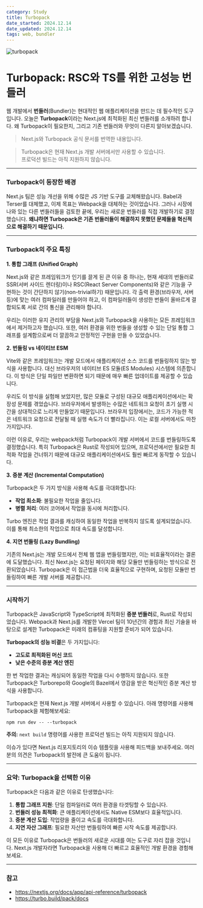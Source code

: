 ```yaml
---
category: Study
title: Turbopack
date_started: 2024.12.14
date_updated: 2024.12.14
tags: web, bundler
---
```


<img src='https://github.com/user-attachments/assets/bf424249-6c33-4964-a258-0c9b502fbcf3' alt='turbopack' />

# Turbopack: RSC와 TS를 위한 고성능 번들러

웹 개발에서 **번들러**(Bundler)는 현대적인 웹 애플리케이션을 만드는 데 필수적인 도구입니다. 오늘은 **Turbopack**이라는 Next.js에 최적화된 최신 번들러를 소개하려 합니다. 왜 Turbopack이 필요한지, 그리고 기존 번들러와 무엇이 다른지 알아보겠습니다.

> Next.js와 Turbopack 공식 문서를 번역한 내용입니다.

> Turbopack은 현재 Next.js 개발 서버에서만 사용할 수 있습니다.  
> 프로덕션 빌드는 아직 지원하지 않습니다.

---

### Turbopack이 등장한 배경

Next.js 팀은 성능 개선을 위해 수많은 JS 기반 도구를 교체해왔습니다. Babel과 Terser를 대체했고, 이제 목표는 Webpack을 대체하는 것이었습니다. 그러나 시장에 나와 있는 다른 번들러들을 검토한 끝에, 우리는 새로운 번들러를 직접 개발하기로 결정했습니다. **왜냐하면 Turbopack은 기존 번들러들이 해결하지 못했던 문제들을 혁신적으로 해결하기 때문입니다.**

---

### Turbopack의 주요 특징

**1. 통합 그래프 (Unified Graph)**

Next.js와 같은 프레임워크가 인기를 끌게 된 큰 이유 중 하나는, 현재 세대의 번들러로 SSR(서버 사이드 렌더링)이나 RSC(React Server Components)와 같은 기능을 구현하는 것이 간단하지 않기(non-trivial하기) 때문입니다. 각 출력 환경(브라우저, 서버 등)에 맞는 여러 컴파일러를 만들어야 하고, 이 컴파일러들이 생성한 번들이 올바르게 결합되도록 서로 간의 통신을 관리해야 합니다.

우리는 이러한 유지 관리의 부담을 Next.js와 Turbopack을 사용하는 모든 프레임워크에서 제거하고자 했습니다. 또한, 여러 환경을 위한 번들을 생성할 수 있는 단일 통합 그래프를 설계함으로써 더 깔끔하고 안정적인 구현을 만들 수 있었습니다.

**2. 번들링 vs 네이티브 ESM**

Vite와 같은 프레임워크는 개발 모드에서 애플리케이션 소스 코드를 번들링하지 않는 방식을 사용합니다. 대신 브라우저의 네이티브 ES 모듈(ES Modules) 시스템에 의존합니다. 이 방식은 단일 파일만 변환하면 되기 때문에 매우 빠른 업데이트를 제공할 수 있습니다.

우리도 이 방식을 실험해 보았지만, 많은 모듈로 구성된 대규모 애플리케이션에서는 확장성 문제를 겪었습니다. 브라우저에서 발생하는 수많은 네트워크 요청이 초기 실행 시간을 상대적으로 느리게 만들었기 때문입니다. 브라우저 입장에서는, 코드가 가능한 적은 네트워크 요청으로 전달될 때 실행 속도가 더 빨라집니다. 이는 로컬 서버에서도 마찬가지입니다.

이런 이유로, 우리는 webpack처럼 Turbopack이 개발 서버에서 코드를 번들링하도록 결정했습니다. 특히 Turbopack은 Rust로 작성되어 있으며, 프로덕션에서만 필요한 최적화 작업을 건너뛰기 때문에 대규모 애플리케이션에서도 훨씬 빠르게 동작할 수 있습니다.

**3. 증분 계산 (Incremental Computation)**

Turbopack은 두 가지 방식을 사용해 속도를 극대화합니다:
- **작업 최소화**: 불필요한 작업을 줄입니다.
- **병렬 처리**: 여러 코어에서 작업을 동시에 처리합니다.

Turbo 엔진은 작업 결과를 캐싱하여 동일한 작업을 반복하지 않도록 설계되었습니다. 이를 통해 최소한의 작업으로 최대 속도를 달성합니다.

**4. 지연 번들링 (Lazy Bundling)**

기존의 Next.js는 개발 모드에서 전체 웹 앱을 번들링했지만, 이는 비효율적이라는 결론에 도달했습니다. 최신 Next.js는 요청된 페이지와 해당 모듈만 번들링하는 방식으로 전환되었습니다. Turbopack은 이 접근법을 더욱 효율적으로 구현하며, 요청된 모듈만 번들링하여 빠른 개발 서버를 제공합니다.

---

### 시작하기

Turbopack은 JavaScript와 TypeScript에 최적화된 **증분 번들러**로, Rust로 작성되었습니다. Webpack과 Next.js를 개발한 Vercel 팀이 10년간의 경험과 최신 기술을 바탕으로 설계한 Turbopack은 미래의 컴퓨팅을 지원할 준비가 되어 있습니다.

**Turbopack의 성능 비결**은 두 가지입니다:
- **고도로 최적화된 머신 코드**
- **낮은 수준의 증분 계산 엔진**

한 번 작업한 결과는 캐싱되어 동일한 작업을 다시 수행하지 않습니다. 또한 Turbopack은 Turborepo와 Google의 Bazel에서 영감을 받은 혁신적인 증분 계산 방식을 사용합니다.

Turbopack은 현재 Next.js 개발 서버에서 사용할 수 있습니다. 아래 명령어를 사용해 Turbopack을 체험해보세요:

```
npm run dev -- --turbopack
```

**주의:** `next build` 명령어를 사용한 프로덕션 빌드는 아직 지원되지 않습니다.

이슈가 있다면 Next.js 리포지토리의 이슈 템플릿을 사용해 피드백을 보내주세요. 여러분의 의견은 Turbopack의 발전에 큰 도움이 됩니다.

---

### 요약: Turbopack을 선택한 이유

Turbopack은 다음과 같은 이유로 탄생했습니다:

1. **통합 그래프 지원**: 단일 컴파일러로 여러 환경을 타겟팅할 수 있습니다.
2. **번들러 성능 최적화**: 큰 애플리케이션에서도 Native ESM보다 효율적입니다.
3. **증분 계산 도입**: 작업량을 줄이고 속도를 극대화합니다.
4. **지연 자산 그래프**: 필요한 자산만 번들링하여 빠른 시작 속도를 제공합니다.

이 모든 이유로 Turbopack은 번들러의 새로운 시대를 여는 도구로 자리 잡을 것입니다. Next.js 개발자라면 Turbopack을 사용해 더 빠르고 효율적인 개발 환경을 경험해보세요.

---

### 참고

- https://nextjs.org/docs/app/api-reference/turbopack
- https://turbo.build/pack/docs